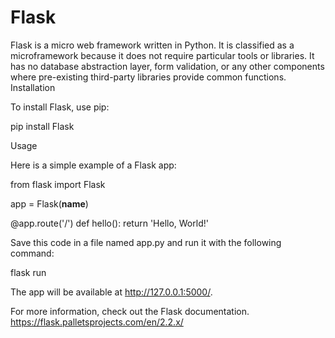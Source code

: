 # Flask

Flask is a micro web framework written in Python. It is classified as a microframework because it does not require particular tools or libraries. It has no database abstraction layer, form validation, or any other components where pre-existing third-party libraries provide common functions.
Installation

To install Flask, use pip:

pip install Flask

Usage

Here is a simple example of a Flask app:

from flask import Flask

app = Flask(__name__)

@app.route('/')
def hello():
    return 'Hello, World!'

Save this code in a file named app.py and run it with the following command:

flask run

The app will be available at http://127.0.0.1:5000/.

For more information, check out the Flask documentation.
https://flask.palletsprojects.com/en/2.2.x/
